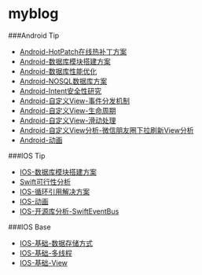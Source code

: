 # myblog
###Android Tip
* [Android-HotPatch在线热补丁方案](https://github.com/ancode-cn/myblog/blob/master/android_tip/Android-HotPatch%E5%9C%A8%E7%BA%BF%E7%83%AD%E8%A1%A5%E4%B8%81%E6%96%B9%E6%A1%88.md)
* [Android-数据库模块搭建方案](https://github.com/ancode-cn/myblog/blob/master/android_tip/Android-%E6%95%B0%E6%8D%AE%E5%BA%93%E6%A8%A1%E5%9D%97%E6%90%AD%E5%BB%BA%E6%96%B9%E6%A1%88.md)
* [Android-数据库性能优化]()
* [Android-NOSQL数据库方案]()
* [Android-Intent安全性研究]()
* [Android-自定义View-事件分发机制]()
* [Android-自定义View-生命周期]()
* [Android-自定义View-滑动处理]()
* [Android-自定义View分析-微信朋友圈下拉刷新View分析]()
* [Android-动画]()

###IOS Tip
* [IOS-数据库模块搭建方案](https://github.com/ancode-cn/myblog/blob/master/ios_tip/IOS-%E6%95%B0%E6%8D%AE%E5%BA%93%E6%A8%A1%E5%9D%97%E6%90%AD%E5%BB%BA%E6%96%B9%E6%A1%88.md)
* [Swift可行性分析](https://github.com/ancode-cn/myblog/blob/master/ios_tip/Swift%E5%8F%AF%E8%A1%8C%E6%80%A7%E5%88%86%E6%9E%90.md)
* [IOS-循环引用解决方案](https://github.com/ancode-cn/myblog/blob/master/ios_tip/IOS-%E5%BE%AA%E7%8E%AF%E5%BC%95%E7%94%A8%E8%A7%A3%E5%86%B3%E6%96%B9%E6%A1%88.md)
* [IOS-动画]()
* [IOS-开源库分析-SwiftEventBus]()

###IOS Base
* [IOS-基础-数据存储方式](https://github.com/ancode-cn/myblog/blob/master/ios_base/IOS-%E5%9F%BA%E7%A1%80-%E6%95%B0%E6%8D%AE%E5%AD%98%E5%82%A8%E6%96%B9%E5%BC%8F.md)
* [IOS-基础-多线程](https://github.com/ancode-cn/myblog/blob/master/ios_base/IOS-%E5%9F%BA%E7%A1%80-%E5%A4%9A%E7%BA%BF%E7%A8%8B.md)
* [IOS-基础-View](https://github.com/ancode-cn/myblog/blob/master/ios_base/IOS-%E5%9F%BA%E7%A1%80-View.md)
